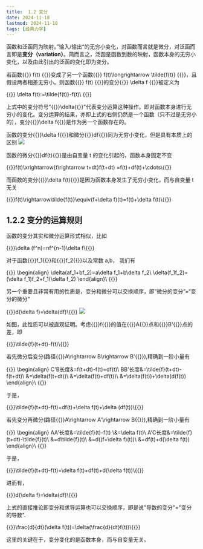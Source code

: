 ```yaml
---
title:  1.2 变分
date: 2024-11-18
lastmod: 2024-11-18
tags: [经典力学]
---
```

函数和泛函同为映射。”输入/输出“的无穷小变化，对函数而言就是微分，对泛函而言即是**变分（variation）**。简而言之，泛函是函数到数的映射，函数本身的无穷小变化，以及由此引出的泛函的变化即为变分。

若函数{{<latex display="false">}} f(t) {{</latex>}}变成了另一个函数{{<latex display="false">}} f(t)\longrightarrow \tilde{f(t)} {{</latex>}}，且假设两者相差无穷小。则函数{{<latex display="false">}} f(t) {{</latex>}}的变分{{<latex display="false">}} \delta f {{</latex>}}被定义为

{{<latex display="true">}} \delta f(t):=\tilde{f(t)}-f(t)\\ {{</latex>}}

上式中的变分符号"{{<latex display="false">}}\delta{{</latex>}}"代表变分运算这种操作。即对函数本身进行无穷小的变化。变分运算的结果，亦即上式的右侧仍然是一个函数（只不过是无穷小的），变分{{<latex display="false">}}\delta f{{</latex>}}是作为另一个函数存在的。

函数的变分{{<latex display="false">}}\delta f{{</latex>}}和微分{{<latex display="false">}}df{{</latex>}}同为无穷小变化，但是具有本质上的区别
![](/1.png)

函数的微分{{<latex display="false">}}df(t){{</latex>}}是由自变量 t 的变化引起的，函数本身固定不变

{{<latex display="true">}}f(t)\xrightarrow{t\rightarrow t+dt}f(t+dt) =f(t)+df(t)+\cdots\\{{</latex>}}

而函数的变分{{<latex display="false">}}\delta f(t){{</latex>}}是因为函数本身发生了无穷小变化，而与自变量 t 无关

{{<latex display="true">}}f(t)\rightarrow\tilde{f(t)}\equiv(f+\delta f)(t)=f(t)+\delta f(t)\\{{</latex>}}

##  1.2.2 变分的运算规则

函数的变分其实和微分运算形式相似，比如

{{<latex display="true">}}\delta (f^n)=nf^{n-1}\delta f\\{{</latex>}}

对于函数{{<latex display="false">}}f_1{{</latex>}}和{{<latex display="false">}}f_2{{</latex>}}以及常数 a,b， 我们有

{{<latex display="true">}}
\begin{align}
\delta(af_1+bf_2)=a\delta f_1+b\delta f_2\\ 
\delta(f_1f_2)=(\delta f_1)f_2+f_1(\delta f_2)
\end{align}\\
{{</latex>}}

另一个重要且非常有用的性质是，变分和微分可以交换顺序，即”微分的变分”=“变分的微分“

{{<latex display="true">}}d(\delta f)=\delta(df)\\{{</latex>}}
![](/2.png)

如图，此性质可以被直观证明。考虑{{<latex display="false">}}f{{</latex>}}的值在{{<latex display="false">}}A{{</latex>}}点和{{<latex display="false">}}B'{{</latex>}}点的差，即

{{<latex display="true">}}\tilde{f}(t+dt)-f(t)\\{{</latex>}}

若先微分后变分(路径{{<latex display="false">}}A\rightarrow B\rightarrow B'{{</latex>}}),精确到一阶小量有

{{<latex display="true">}}
\begin{align} C'B长度&=f(t+dt)-f(t)=df(t)\\ BB'长度&=\tilde{f}(t+dt)-f(t+dt)\\ &=\delta(f(t+dt))\\ &=\delta(f(t)+df(t))\\ &=\delta(f(t))+\delta(d(f(t)) \end{align}\\
{{</latex>}}

于是，

{{<latex display="true">}}\tilde{f}(t+dt)-f(t)=df(t)+\delta f(t)+\delta (df(t))\\{{</latex>}}

若先变分再微分(路径{{<latex display="false">}}A\rightarrow A'\rightarrow B{{</latex>}}),精确到一阶小量有

{{<latex display="true">}}
\begin{align} AA'长度&=\tilde{f}(t)-f(t) \\&=\delta f(t)\\ A'C长度&=\tilde{f}(t+dt)-\tilde{f}(t)\\ &=d\tilde{f}(t)\\ &=d((f+\delta f)(t))\\ &=df(t)+d(\delta f(t)) \end{align}\\
{{</latex>}}

于是，

{{<latex display="true">}}\tilde{f}(t+dt)-f(t)=\delta f(t)+df(t)+d(\delta f(t))\\{{</latex>}}

进而有，

{{<latex display="true">}}d(\delta f)=\delta(df)\\{{</latex>}}

上式的直接推论即变分和求导运算也可以交换顺序，即是说"导数的变分"="变分的导数".

{{<latex display="true">}}\frac{d}{dt}(\delta f(t))=\delta(\frac{d}{dt}f(t))\\{{</latex>}}

这里的关键在于，变分变化的是函数本身，而与自变量无关。

